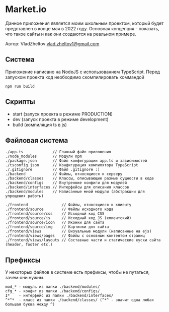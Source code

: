 # Market.io

Данное приложения является моим школьным проектом,
который будет представлен в конце мая в 2022 году.
Основная концепция - показать, что такое сайты и
как они создаются на реальном примере.

Автор: VladZheltov <vlad.zheltov1@gmail.com>

## Система

Приложение написано на NodeJS с использованием
TypeScript. Перед запуском проекта код необходимо
скомпилировать коммандой

```
npm run build
```

## Скрипты

- start (запуск проекта в режиме PRODUCTION)
- dev (запуск проекта в режиме development)
- build (компиляция ts в js)

## Файловая система

```
./app.ts             // Главный файл приложения
./node_modules       // Модули npm
./package.json       // Файл конфигурации app.ts и зависимостей
./tsconfig.json      // Конфигурация компилятора TypeScript
./.gitignore         // Файл .gitignore :)
./backend            // Файлы, относящиеся к серверу
./backend/classes    // Классы, описывающие разные сущности в коде
./backend/configs    // Внутренние конфиги для модулей
./backend/interfaces // Интерфейсы для описания классов
./backend/modules    // Написанные мной модули (абстракции для упрощения работы)

./frontend               // Файлы, относящиеся к клиенту
./frontend/source        // Файлы исходного кода
./frontend/source/css    // Исходный код CSS
./frontend/source/js     // Исходный код JS (клиентский)
./frontend/source/icon   // Иконки для сайта
./frontend/source/img    // Картинки для сайта
./frontend/views         // Визуальные модули (написанные на ejs)
./frontend/views/pages   // Файлы с основным контентом страниц
./frontend/views/layouts // Составные части и статические куски сайта (header, footer etc.)
```

## Префиксы

У некоторых файлов в системе есть префиксы, чтобы не путаться, зачем они нужны.

```
mod_* - модуль из папки ./backend/modules/
cfg_* - конфиг из папки ./backend/configs/
I*    - интерфейс из папки ./backend/interfaces/
^*^*  - класс из папки ./backend/classes/ (^*^ - значит одна любая большая буква между ^)
```
